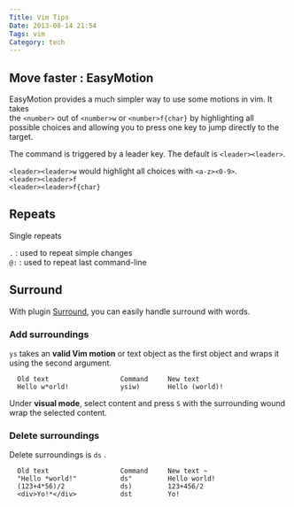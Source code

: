 ```yaml
---
Title: Vim Tips
Date: 2013-08-14 21:54
Tags: vim
Category: tech
---
```


## Move faster : EasyMotion

EasyMotion provides a much simpler way to use some motions in vim. It takes  
the `<number>` out of `<number>w` or `<number>f{char}` by highlighting all  
possible choices and allowing you to press one key to jump directly to the  
target.

The command is triggered by a leader key. The default is `<leader><leader>`.

`<leader><leader>w` would highlight all choices with `<a-z><0-9>`.  
`<leader><leader>f`  
`<leader><leader>f{char}`

## Repeats

Single repeats

`.` : used to repeat simple changes  
`@:` : used to repeat last command-line

## Surround

With plugin [Surround][1], you can easily handle surround with words.

### Add surroundings

`ys` takes an **valid Vim motion** or text object as the first object and wraps it using the second
argument.
```
  Old text                  Command     New text
  Hello w*orld!             ysiw)       Hello (world)!
```

Under **visual mode**, select content and press `S` with the surrounding wound wrap the selected
content.

### Delete surroundings

Delete surroundings is `ds` .
```
  Old text                  Command     New text ~
  "Hello *world!"           ds"         Hello world!
  (123+4*56)/2              ds)         123+456/2
  <div>Yo!*</div>           dst         Yo!
```


[1]: https://github.com/tpope/vim-surround
